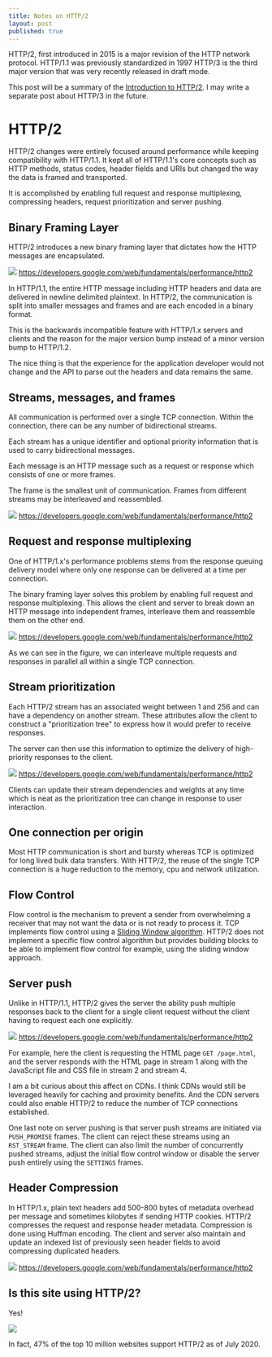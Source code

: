 ```yaml
---
title: Notes on HTTP/2
layout: post
published: true
---
```


HTTP/2, first introduced in 2015 is a major revision of the HTTP network protocol. HTTP/1.1 was previously standardized in 1997 HTTP/3 is the third major version that was very recently released in draft mode.

This post will be a summary of the [Introduction to HTTP/2](https://developers.google.com/web/fundamentals/performance/http2). I may write a separate post about HTTP/3 in the future.

# HTTP/2

HTTP/2 changes were entirely focused around performance while keeping compatibility with HTTP/1.1. It kept all of HTTP/1.1's core concepts such as HTTP methods, status codes, header fields and URIs but changed the way the data is framed and transported.

It is accomplished by enabling full request and response multiplexing, compressing headers, request prioritization and server pushing.


## Binary Framing Layer

HTTP/2 introduces a new binary framing layer that dictates how the HTTP messages are encapsulated.

![](/assets/images/posts/notes-on-http2/binary_framing_layer.png)
<a class="img-source" href="https://developers.google.com/web/fundamentals/performance/http2">https://developers.google.com/web/fundamentals/performance/http2</a>

In HTTP/1.1, the entire HTTP message including HTTP headers and data are delivered in newline delimited plaintext. In HTTP/2, the communication is split into smaller messages and frames and are each encoded in a binary format.

This is the backwards incompatible feature with HTTP/1.x servers and clients and the reason for the major version bump instead of a minor version bump to HTTP/1.2.

The nice thing is that the experience for the application developer would not change and the API to parse out the headers and data remains the same.

## Streams, messages, and frames

All communication is performed over a single TCP connection. Within the connection, there can be any number of bidirectional streams.

Each stream has a unique identifier and optional priority information that is used to carry bidirectional messages.

Each message is an HTTP message such as a request or response which consists of one or more frames.

The frame is the smallest unit of communication. Frames from different streams may be interleaved and reassembled.

![](/assets/images/posts/notes-on-http2/streams_messages_and_frames.png)
<a class="img-source" href="https://developers.google.com/web/fundamentals/performance/http2">https://developers.google.com/web/fundamentals/performance/http2</a>

## Request and response multiplexing

One of HTTP/1.x's performance problems stems from the response queuing delivery model where only one response can be delivered at a time per connection.

The binary framing layer solves this problem by enabling full request and response multiplexing. This allows the client and server to break down an HTTP message into independent frames, interleave them and reassemble them on the other end.

![](/assets/images/posts/notes-on-http2/request_and_response_multiplexing.png)
<a class="img-source" href="https://developers.google.com/web/fundamentals/performance/http2">https://developers.google.com/web/fundamentals/performance/http2</a>

As we can see in the figure, we can interleave multiple requests and responses in parallel all within a single TCP connection.

## Stream prioritization

Each HTTP/2 stream has an associated weight between 1 and 256 and can have a dependency on another stream. These attributes allow the client to construct a "prioritization tree" to express how it would prefer to receive responses.

The server can then use this information to optimize the delivery of high-priority responses to the client.

![](/assets/images/posts/notes-on-http2/stream_prioritization.png)
<a class="img-source" href="https://developers.google.com/web/fundamentals/performance/http2">https://developers.google.com/web/fundamentals/performance/http2</a>

Clients can update their stream dependencies and weights at any time which is neat as the prioritization tree can change in response to user interaction.

## One connection per origin

Most HTTP communication is short and bursty whereas TCP is optimized for long lived bulk data transfers. With HTTP/2, the reuse of the single TCP connection is a huge reduction to the memory, cpu and network utilization.

## Flow Control

Flow control is the mechanism to prevent a sender from overwhelming a receiver that may not want the data or is not ready to process it. TCP implements flow control using a [Sliding Window algorithm](https://en.wikipedia.org/wiki/Sliding_window_protocol). HTTP/2 does not implement a specific flow control algorithm but provides building blocks to be able to implement flow control for example, using the sliding window approach.

## Server push

Unlike in HTTP/1.1, HTTP/2 gives the server the ability push multiple responses back to the client for a single client request without the client having to request each one explicitly.

![](/assets/images/posts/notes-on-http2/server_push.png)
<a class="img-source" href="https://developers.google.com/web/fundamentals/performance/http2">https://developers.google.com/web/fundamentals/performance/http2</a>

For example, here the client is requesting the HTML page `GET /page.html`, and the server responds with the HTML page in stream 1 along with the JavaScript file and CSS file in stream 2 and stream 4.

I am a bit curious about this affect on CDNs. I think CDNs would still be leveraged heavily for caching and proximity benefits. And the CDN servers could also enable HTTP/2 to reduce the number of TCP connections established.

One last note on server pushing is that server push streams are initiated via `PUSH_PROMISE` frames. The client can reject these streams using an `RST_STREAM` frame. The client can also limit the number of concurrently pushed streams, adjust the initial flow control window or disable the server push entirely using the `SETTINGS` frames.

## Header Compression


In HTTP/1.x, plain text headers add 500-800 bytes of metadata overhead per message and sometimes kilobytes if sending HTTP cookies. HTTP/2 compresses the request and response header metadata. Compression is done using Huffman encoding. The client and server also maintain and update an indexed list of previously seen header fields to avoid compressing duplicated headers.

![](/assets/images/posts/notes-on-http2/header_compression.png)
<a class="img-source" href="https://developers.google.com/web/fundamentals/performance/http2">https://developers.google.com/web/fundamentals/performance/http2</a>

## Is this site using HTTP/2?

Yes!

![](/assets/images/posts/notes-on-http2/json_writer_protocols.png)

In fact, 47% of the top 10 million websites support HTTP/2 as of July 2020.
